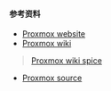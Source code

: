 #### 参考资料
* [Proxmox website](https://www.proxmox.com/en/)
* [Proxmox wiki](https://pve.proxmox.com/wiki/Main_Page)
> [Proxmox wiki spice](https://pve.proxmox.com/wiki/SPICE)
* [Proxmox source](https://git.proxmox.com/)
